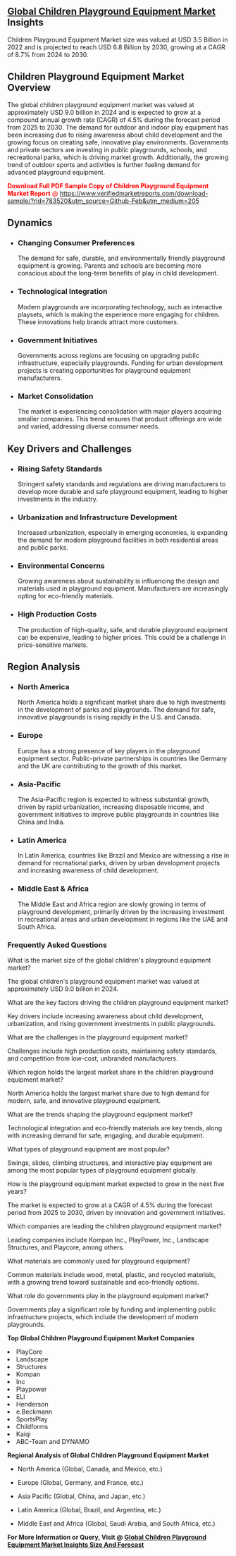 <h2><a href="https://www.verifiedmarketreports.com/download-sample/?rid=783520&amp;utm_source=Github&amp;utm_medium=205" target="_blank">Global Children Playground Equipment Market</a> Insights</h2><p>Children Playground Equipment Market size was valued at USD 3.5 Billion in 2022 and is projected to reach USD 6.8 Billion by 2030, growing at a CAGR of 8.7% from 2024 to 2030.</p><p> <h2>Children Playground Equipment Market Overview</h2> <p>The global children playground equipment market was valued at approximately USD 9.0 billion in 2024 and is expected to grow at a compound annual growth rate (CAGR) of 4.5% during the forecast period from 2025 to 2030. The demand for outdoor and indoor play equipment has been increasing due to rising awareness about child development and the growing focus on creating safe, innovative play environments. Governments and private sectors are investing in public playgrounds, schools, and recreational parks, which is driving market growth. Additionally, the growing trend of outdoor sports and activities is further fueling demand for advanced playground equipment.</p> <p><p><span class=""><span style="color: #ff0000;"><strong>Download Full PDF Sample Copy of Children Playground Equipment Market Report</strong> @ </span><a href="https://www.verifiedmarketreports.com/download-sample/?rid=783520&amp;utm_source=Github-Feb&amp;utm_medium=205" target="_blank">https://www.verifiedmarketreports.com/download-sample/?rid=783520&amp;utm_source=Github-Feb&amp;utm_medium=205</a></span></p></p> <h2>Dynamics</h2> <ul> <li><h3>Changing Consumer Preferences</h3> The demand for safe, durable, and environmentally friendly playground equipment is growing. Parents and schools are becoming more conscious about the long-term benefits of play in child development.</li> <li><h3>Technological Integration</h3> Modern playgrounds are incorporating technology, such as interactive playsets, which is making the experience more engaging for children. These innovations help brands attract more customers.</li> <li><h3>Government Initiatives</h3> Governments across regions are focusing on upgrading public infrastructure, especially playgrounds. Funding for urban development projects is creating opportunities for playground equipment manufacturers.</li> <li><h3>Market Consolidation</h3> The market is experiencing consolidation with major players acquiring smaller companies. This trend ensures that product offerings are wide and varied, addressing diverse consumer needs.</li> </ul> <h2>Key Drivers and Challenges</h2> <ul> <li><h3>Rising Safety Standards</h3> Stringent safety standards and regulations are driving manufacturers to develop more durable and safe playground equipment, leading to higher investments in the industry.</li> <li><h3>Urbanization and Infrastructure Development</h3> Increased urbanization, especially in emerging economies, is expanding the demand for modern playground facilities in both residential areas and public parks.</li> <li><h3>Environmental Concerns</h3> Growing awareness about sustainability is influencing the design and materials used in playground equipment. Manufacturers are increasingly opting for eco-friendly materials.</li> <li><h3>High Production Costs</h3> The production of high-quality, safe, and durable playground equipment can be expensive, leading to higher prices. This could be a challenge in price-sensitive markets.</li> </ul> <h2>Region Analysis</h2> <ul> <li><h3>North America</h3> North America holds a significant market share due to high investments in the development of parks and playgrounds. The demand for safe, innovative playgrounds is rising rapidly in the U.S. and Canada.</li> <li><h3>Europe</h3> Europe has a strong presence of key players in the playground equipment sector. Public-private partnerships in countries like Germany and the UK are contributing to the growth of this market.</li> <li><h3>Asia-Pacific</h3> The Asia-Pacific region is expected to witness substantial growth, driven by rapid urbanization, increasing disposable income, and government initiatives to improve public playgrounds in countries like China and India.</li> <li><h3>Latin America</h3> In Latin America, countries like Brazil and Mexico are witnessing a rise in demand for recreational parks, driven by urban development projects and increasing awareness of child development.</li> <li><h3>Middle East & Africa</h3> The Middle East and Africa region are slowly growing in terms of playground development, primarily driven by the increasing investment in recreational areas and urban development in regions like the UAE and South Africa.</li> </ul> <h3>Frequently Asked Questions</h3> <p>What is the market size of the global children's playground equipment market?</p> <p>The global children's playground equipment market was valued at approximately USD 9.0 billion in 2024.</p> <p>What are the key factors driving the children playground equipment market?</p> <p>Key drivers include increasing awareness about child development, urbanization, and rising government investments in public playgrounds.</p> <p>What are the challenges in the playground equipment market?</p> <p>Challenges include high production costs, maintaining safety standards, and competition from low-cost, unbranded manufacturers.</p> <p>Which region holds the largest market share in the children playground equipment market?</p> <p>North America holds the largest market share due to high demand for modern, safe, and innovative playground equipment.</p> <p>What are the trends shaping the playground equipment market?</p> <p>Technological integration and eco-friendly materials are key trends, along with increasing demand for safe, engaging, and durable equipment.</p> <p>What types of playground equipment are most popular?</p> <p>Swings, slides, climbing structures, and interactive play equipment are among the most popular types of playground equipment globally.</p> <p>How is the playground equipment market expected to grow in the next five years?</p> <p>The market is expected to grow at a CAGR of 4.5% during the forecast period from 2025 to 2030, driven by innovation and government initiatives.</p> <p>Which companies are leading the children playground equipment market?</p> <p>Leading companies include Kompan Inc., PlayPower, Inc., Landscape Structures, and Playcore, among others.</p> <p>What materials are commonly used for playground equipment?</p> <p>Common materials include wood, metal, plastic, and recycled materials, with a growing trend toward sustainable and eco-friendly options.</p> <p>What role do governments play in the playground equipment market?</p> <p>Governments play a significant role by funding and implementing public infrastructure projects, which include the development of modern playgrounds.</p> </p><p><strong>Top Global Children Playground Equipment Market Companies</strong></p><div data-test-id=""><p><li>PlayCore</li><li> Landscape</li><li> Structures</li><li> Kompan</li><li> Inc</li><li> Playpower</li><li> ELI</li><li> Henderson</li><li> e.Beckmann</li><li> SportsPlay</li><li> Childforms</li><li> Kaiqi</li><li> ABC-Team and DYNAMO</li></p><div><strong>Regional Analysis of&nbsp;Global Children Playground Equipment Market</strong></div><ul><li dir="ltr"><p dir="ltr">North America&nbsp;(Global, Canada, and Mexico, etc.)</p></li><li dir="ltr"><p dir="ltr">Europe (Global, Germany, and France, etc.)</p></li><li dir="ltr"><p dir="ltr">Asia Pacific&nbsp;(Global, China, and Japan, etc.)</p></li><li dir="ltr"><p dir="ltr">Latin America&nbsp;(Global, Brazil, and Argentina, etc.)</p></li><li dir="ltr">Middle East and Africa&nbsp;(Global, Saudi Arabia, and South Africa, etc.)</li></ul><p><strong>For More Information or Query, Visit @&nbsp;</strong><strong><a href="https://www.verifiedmarketreports.com/product/children-playground-equipment-market/?utm_source=Github&amp;utm_medium=205" target="_blank">Global Children Playground Equipment Market Insights Size And Forecast</a></strong></p></div>
